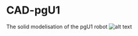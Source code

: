 # CAD-pgU1

The solid modelisation of the pgU1 robot
![alt text](https://github.com/featTheB/CAD-pgU1/blob/master/pdf_3d/assembly.jpg)
